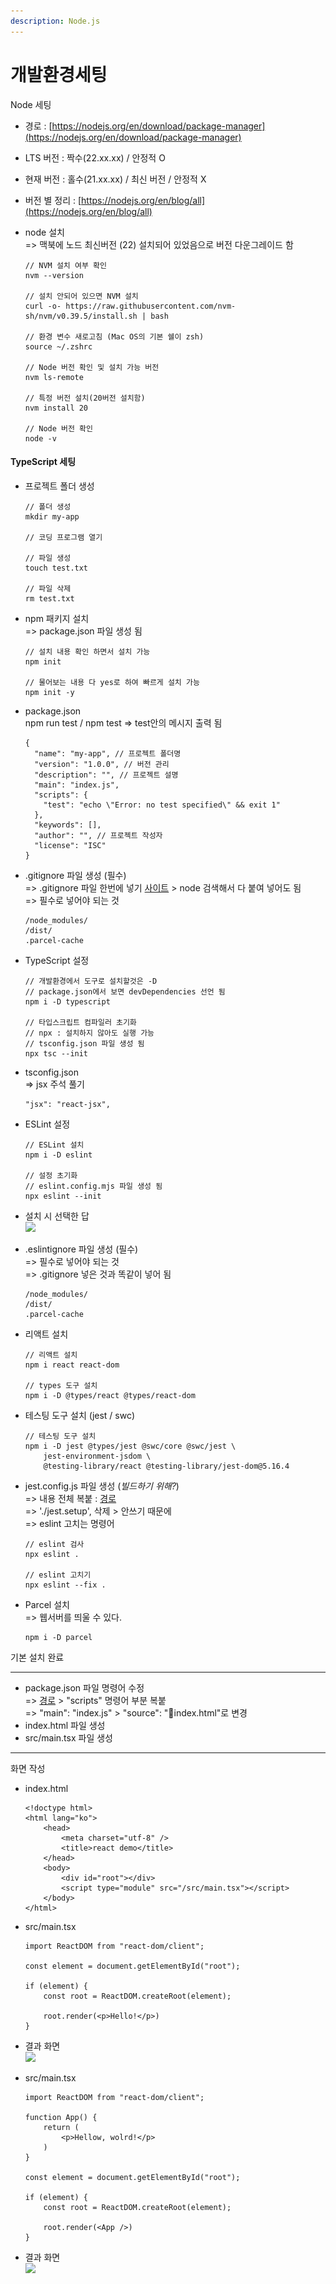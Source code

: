 ```yaml
---
description: Node.js
---
```


# 개발환경세팅

Node 세팅

* 경로 : [https://nodejs.org/en/download/package-manager](https://nodejs.org/en/download/package-manager)
* LTS 버전 : 짝수(22.xx.xx) / 안정적 O
* 현재 버전 : 홀수(21.xx.xx) / 최신 버전 / 안정적 X
* 버전 별 정리 : [https://nodejs.org/en/blog/all](https://nodejs.org/en/blog/all)
*   node 설치\
    \=> 맥북에 노드 최신버전 (22) 설치되어 있었음으로 버전 다운그레이드 함

    ```
    // NVM 설치 여부 확인
    nvm --version

    // 설치 안되어 있으면 NVM 설치
    curl -o- https://raw.githubusercontent.com/nvm-sh/nvm/v0.39.5/install.sh | bash

    // 환경 변수 새로고침 (Mac OS의 기본 쉘이 zsh)
    source ~/.zshrc

    // Node 버전 확인 및 설치 가능 버전
    nvm ls-remote

    // 특정 버전 설치(20버전 설치함)
    nvm install 20

    // Node 버전 확인
    node -v
    ```

#### TypeScript 세팅

*   프로젝트 폴더 생성

    ```
    // 폴더 생성
    mkdir my-app

    // 코딩 프로그램 열기

    // 파일 생성 
    touch test.txt

    // 파일 삭제
    rm test.txt
    ```
*   npm 패키지 설치 \
    \=> package.json 파일 생성 됨

    ```
    // 설치 내용 확인 하면서 설치 가능
    npm init

    // 물어보는 내용 다 yes로 하여 빠르게 설치 가능
    npm init -y
    ```
*   package.json\
    npm run test / npm test => test안의 메시지 출력 됨

    ```
    {
      "name": "my-app", // 프로젝트 폴더명
      "version": "1.0.0", // 버전 관리
      "description": "", // 프로젝트 설명
      "main": "index.js",
      "scripts": {
        "test": "echo \"Error: no test specified\" && exit 1"
      },
      "keywords": [],
      "author": "", // 프로젝트 작성자
      "license": "ISC"
    }
    ```
*   .gitignore 파일 생성 (필수)\
    \=> .gitignore 파일 한번에 넣기 [사이트](https://www.toptal.com/developers/gitignore) > node 검색해서 다 붙여 넣어도 됨\
    \=> 필수로 넣어야 되는 것

    ```
    /node_modules/
    /dist/
    .parcel-cache
    ```
*   TypeScript 설정

    ```
    // 개발환경에서 도구로 설치할것은 -D
    // package.json에서 보면 devDependencies 선언 됨
    npm i -D typescript

    // 타입스크립트 컴파일러 초기화
    // npx : 설치하지 않아도 실행 가능
    // tsconfig.json 파일 생성 됨
    npx tsc --init
    ```
*   tsconfig.json\
    \=> jsx 주석 풀기

    ```
    "jsx": "react-jsx",
    ```


*   ESLint 설정

    ```
    // ESLint 설치
    npm i -D eslint

    // 설정 초기화
    // eslint.config.mjs 파일 생성 됨
    npx eslint --init
    ```
* 설치 시 선택한 답\
  ![](<../.gitbook/assets/스크린샷 2024-10-22 오후 4.55.34.png>)
*   .eslintignore 파일 생성 (필수)\
    \=> 필수로 넣어야 되는 것\
    \=> .gitignore 넣은 것과 똑같이 넣어 됨

    ```
    /node_modules/
    /dist/
    .parcel-cache
    ```
*   리액트 설치

    ```
    // 리액트 설치
    npm i react react-dom

    // types 도구 설치
    npm i -D @types/react @types/react-dom
    ```
*   테스팅 도구 설치 (jest / swc)

    ```
    // 테스팅 도구 설치
    npm i -D jest @types/jest @swc/core @swc/jest \
        jest-environment-jsdom \
        @testing-library/react @testing-library/jest-dom@5.16.4
    ```
*   jest.config.js 파일 생성 (_빌드하기 위해?_)\
    \=> 내용 전체 복붙 : [경로](https://github.com/megaptera-kr/textbook/blob/main/usestore-ts-example/jest.config.js)\
    \=> './jest.setup', 삭제 > 안쓰기 때문에\
    \=> eslint 고치는 명령어

    ```
    // eslint 검사
    npx eslint .

    // eslint 고치기
    npx eslint --fix .
    ```
*   Parcel 설치\
    \=> 웹서버를 띄울 수 있다.

    ```
    npm i -D parcel
    ```

기본 설치 완료

***

* package.json 파일 명령어 수정\
  \=> [경로](https://github.com/megaptera-kr/textbook/blob/main/usestore-ts-example/package.json) > "scripts" 명령어 부분 복붙\
  \=> "main": "index.js" > "source": "index.html"로 변경
* index.html 파일 생성
* src/main.tsx 파일 생성

***

화면 작성

*   index.html

    ```
    <!doctype html>
    <html lang="ko">
        <head>
            <meta charset="utf-8" />
            <title>react demo</title>
        </head>
        <body>
            <div id="root"></div>
            <script type="module" src="/src/main.tsx"></script>
        </body>
    </html>
    ```
*   src/main.tsx

    ```
    import ReactDOM from "react-dom/client";

    const element = document.getElementById("root");

    if (element) {
        const root = ReactDOM.createRoot(element);

        root.render(<p>Hello!</p>)
    }
    ```
* 결과 화면\
  ![](<../.gitbook/assets/스크린샷 2024-10-22 오후 5.35.50 (1).png>)
*   src/main.tsx

    ```
    import ReactDOM from "react-dom/client";

    function App() {
        return (
            <p>Hellow, wolrd!</p>
        )
    }

    const element = document.getElementById("root");

    if (element) {
        const root = ReactDOM.createRoot(element);

        root.render(<App />)
    }
    ```
*   결과 화면\
    ![](<../.gitbook/assets/스크린샷 2024-10-22 오후 5.44.32.png>)


